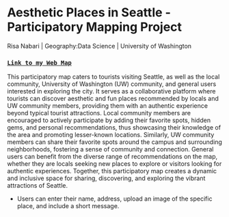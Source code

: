 # Aesthetic Places in Seattle - Participatory Mapping Project

Risa Nabari | Geography:Data Science |  University of Washington

### [`Link to my Web Map`](https://risa-participatory-mapping-85df1f3b3be9.herokuapp.com/)

This participatory map caters to tourists visiting Seattle, as well as the local community, University of Washington (UW) community, and general users interested in exploring the city. It serves as a collaborative platform where tourists can discover aesthetic and fun places recommended by locals and UW community members, providing them with an authentic experience beyond typical tourist attractions. Local community members are encouraged to actively participate by adding their favorite spots, hidden gems, and personal recommendations, thus showcasing their knowledge of the area and promoting lesser-known locations. Similarly, UW community members can share their favorite spots around the campus and surrounding neighborhoods, fostering a sense of community and connection. General users can benefit from the diverse range of recommendations on the map, whether they are locals seeking new places to explore or visitors looking for authentic experiences. 
 Together, this participatory map creates a dynamic and inclusive space for sharing, discovering, and exploring the vibrant attractions of Seattle.

* Users can enter their name, address, upload an image of the specific place, and include a short message.

